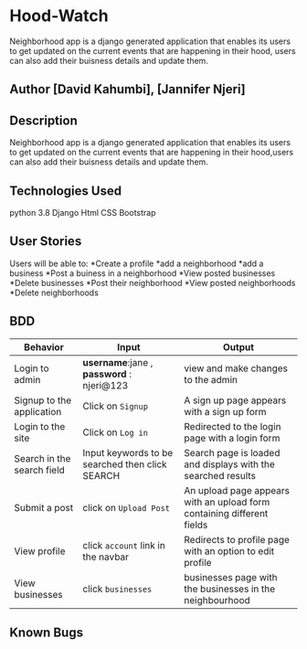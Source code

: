 # Hood-Watch
Neighborhood app is a django generated application that enables its users to get updated on the current events that are happening in their hood,
users can also add their buisness details and update them.
## Author [David Kahumbi], [Jannifer Njeri]
## Description
 Neighborhood app is a django generated application that enables its users to get updated on the current events that are happening in their hood,users can also add their buisness details and update them.
## Technologies Used
python 3.8
Django
Html
CSS
Bootstrap
## User Stories
Users will be able to:
*Create a profile
*add a neighborhood
*add a business
*Post a buiness in a neighborhood
*View posted businesses
*Delete businesses
*Post their neighborhood
*View posted neighborhoods
*Delete neighborhoods
## BDD
| Behavior            | Input                         | Output                        | 
| ------------------- | ----------------------------- | ----------------------------- | 
| Login to admin  | **username**:jane , **password** : njeri@123 | view and make changes to the admin | 
|Signup to the application | Click on `Signup` | A sign up page appears with a sign up form |
|  Login to the site | Click on `Log in`  | Redirected to the login page with a login form |
|  Search in the search field | Input keywords to be searched then click SEARCH | Search page is loaded and displays with the searched results |
|Submit a post|click on `Upload Post`| An upload page appears with an upload form containing different fields|
|View profile|click `account` link in the navbar|Redirects to profile page with an option to edit profile|
|View businesses|click `businesses`|businesses page with the businesses in the neighbourhood|
## Known Bugs
